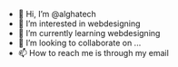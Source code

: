- 👋 Hi, I’m @alghatech
- 👀 I’m interested in webdesigning
- 🌱 I’m currently learning webdesigning
- 💞️ I’m looking to collaborate on ...
- 📫 How to reach me is through my email

<!---
alghatech/alghatech is a ✨ special ✨ repository because its `README.md` (this file) appears on your GitHub profile.
You can click the Preview link to take a look at your changes.
--->
